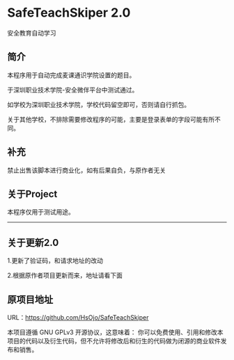 # SafeTeachSkiper 2.0

安全教育自动学习

## 简介

本程序用于自动完成麦课通识学院设置的题目。

于深圳职业技术学院-安全微伴平台中测试通过。

如学校为深圳职业技术学院，学校代码留空即可，否则请自行抓包。

关于其他学校，不排除需要修改程序的可能，主要是登录表单的字段可能有所不同。

## 补充

禁止出售该脚本进行商业化，如有后果自负，与原作者无关

## 关于Project

本程序仅用于测试用途。

-----------------------------------------------------------------------------
## 关于更新2.0 

1.更新了验证码，和请求地址的改动

2.根据原作者项目更新而来，地址请看下面

## 原项目地址

URL：https://github.com/HsOjo/SafeTeachSkiper

本项目遵循 GNU GPLv3 开源协议，这意味着：
你可以免费使用、引用和修改本项目的代码以及衍生代码，但不允许将修改后和衍生的代码做为闭源的商业软件发布和销售。

